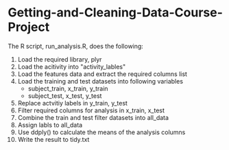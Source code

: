 # Getting-and-Cleaning-Data-Course-Project

The R script, run_analysis.R, does the following:

1.  Load the required library, plyr
2.  Load the acitivity into "activity_lables"
3.  Load the features data and extract the required columns list
4.  Load the training and test datasets into following variables
    - subject_train, x_train, y_train
    - subject_test, x_test, y_test
5.  Replace actvitiy labels in y_train, y_test
6.  Filter required columns for analysis in x_train, x_test
7.  Combine the train and test filter datasets into all_data
8.  Assign labls to all_data
9.  Use ddply() to calculate the means of the analysis columns
10.  Write the result to tidy.txt

